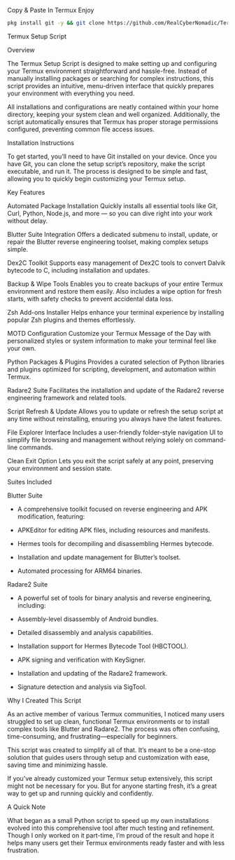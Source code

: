Copy & Paste In Termux Enjoy

```bash
pkg install git -y && git clone https://github.com/RealCyberNomadic/Termux-Setup-Script.git && cd Termux-Setup-Script && chmod +x Termux-Setup-Script.sh && bash ./Termux-Setup-Script.sh
```

Termux Setup Script

Overview

The Termux Setup Script is designed to make setting up and configuring your Termux environment straightforward and hassle-free. Instead of manually installing packages or searching for complex instructions, this script provides an intuitive, menu-driven interface that quickly prepares your environment with everything you need.

All installations and configurations are neatly contained within your home directory, keeping your system clean and well organized. Additionally, the script automatically ensures that Termux has proper storage permissions configured, preventing common file access issues.

Installation Instructions

To get started, you’ll need to have Git installed on your device. Once you have Git, you can clone the setup script’s repository, make the script executable, and run it. The process is designed to be simple and fast, allowing you to quickly begin customizing your Termux setup.

Key Features

Automated Package Installation
Quickly installs all essential tools like Git, Curl, Python, Node.js, and more — so you can dive right into your work without delay.

Blutter Suite Integration
Offers a dedicated submenu to install, update, or repair the Blutter reverse engineering toolset, making complex setups simple.

Dex2C Toolkit
Supports easy management of Dex2C tools to convert Dalvik bytecode to C, including installation and updates.

Backup & Wipe Tools
Enables you to create backups of your entire Termux environment and restore them easily. Also includes a wipe option for fresh starts, with safety checks to prevent accidental data loss.

Zsh Add-ons Installer
Helps enhance your terminal experience by installing popular Zsh plugins and themes effortlessly.

MOTD Configuration
Customize your Termux Message of the Day with personalized styles or system information to make your terminal feel like your own.

Python Packages & Plugins
Provides a curated selection of Python libraries and plugins optimized for scripting, development, and automation within Termux.

Radare2 Suite
Facilitates the installation and update of the Radare2 reverse engineering framework and related tools.

Script Refresh & Update
Allows you to update or refresh the setup script at any time without reinstalling, ensuring you always have the latest features.

File Explorer Interface
Includes a user-friendly folder-style navigation UI to simplify file browsing and management without relying solely on command-line commands.

Clean Exit Option
Lets you exit the script safely at any point, preserving your environment and session state.

Suites Included

Blutter Suite

- A comprehensive toolkit focused on reverse engineering and APK modification, featuring:

- APKEditor for editing APK files, including resources and manifests.

- Hermes tools for decompiling and disassembling Hermes bytecode.

- Installation and update management for Blutter’s toolset.

- Automated processing for ARM64 binaries.

Radare2 Suite

- A powerful set of tools for binary analysis and reverse engineering, including:

- Assembly-level disassembly of Android bundles.

- Detailed disassembly and analysis capabilities.

- Installation support for Hermes Bytecode Tool (HBCTOOL).

- APK signing and verification with KeySigner.

- Installation and updating of the Radare2 framework.

- Signature detection and analysis via SigTool.

Why I Created This Script

As an active member of various Termux communities, I noticed many users struggled to set up clean, functional Termux environments or to install complex tools like Blutter and Radare2. The process was often confusing, time-consuming, and frustrating—especially for beginners.

This script was created to simplify all of that. It’s meant to be a one-stop solution that guides users through setup and customization with ease, saving time and minimizing hassle.

If you’ve already customized your Termux setup extensively, this script might not be necessary for you. But for anyone starting fresh, it’s a great way to get up and running quickly and confidently.

A Quick Note

What began as a small Python script to speed up my own installations evolved into this comprehensive tool after much testing and refinement. Though I only worked on it part-time, I’m proud of the result and hope it helps many users get their Termux environments ready faster and with less frustration.